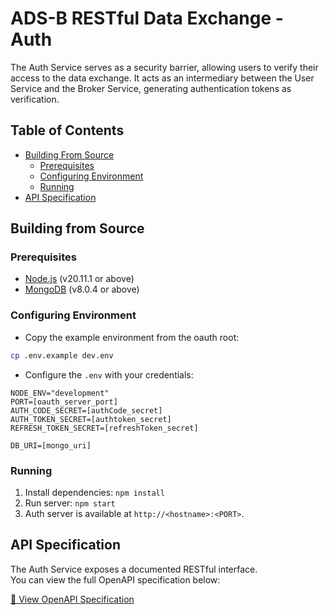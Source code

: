 # ADS-B RESTful Data Exchange - Auth

The Auth Service serves as a security barrier, allowing users to verify their access to the data exchange. It acts as an intermediary between the User Service and the Broker Service, generating authentication tokens as verification.

## Table of Contents

<!--toc:start-->

- [Building From Source](#building-from-source)
  - [Prerequisites](#prerequisites)
  - [Configuring Environment](#configuring-environment)
  - [Running](#running)
- [API Specification](#api-specification)

<!--toc:end-->

<!-- BUILDING FROM SOURCE -->

## Building from Source

### Prerequisites

- [Node.js](https://nodejs.org/en/download/) (v20.11.1 or above)
- [MongoDB](https://www.mongodb.com/try/download/community) (v8.0.4 or above)

### Configuring Environment

- Copy the example environment from the oauth root:

```bash
cp .env.example dev.env
```

- Configure the `.env` with your credentials:

```.env
NODE_ENV="development"
PORT=[oauth_server_port]
AUTH_CODE_SECRET=[authCode_secret]
AUTH_TOKEN_SECRET=[authtoken_secret]
REFRESH_TOKEN_SECRET=[refreshToken_secret]

DB_URI=[mongo_uri]
```

### Running

1. Install dependencies: `npm install`
1. Run server: `npm start`
1. Auth server is available at `http://<hostname>:<PORT>`.

<!-- API SPECIFICATION -->

## API Specification

The Auth Service exposes a documented RESTful interface.  
You can view the full OpenAPI specification below:

[📄 View OpenAPI Specification](./openapi.yaml)
